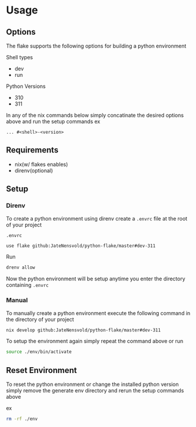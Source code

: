 # Usage

## Options
The flake supports the following options for building a python environment

Shell types
- dev
- run

Python Versions
- 310
- 311

In any of the nix commands below simply concatinate the desired options above and run the setup commands
ex
```
... #<shell>-<version>
```

## Requirements

- nix(w/ flakes enables)
- direnv(optional)

## Setup

### Direnv
To create a python environment using direnv create a `.envrc` file at the root of your project

`.envrc`
```bash
use flake github:JateNensvold/python-flake/master#dev-311
```

Run
```bash
drenv allow
```

Now the python environment will be setup anytime you enter the directory containing `.envrc`

### Manual
To manually create a python environment execute the following command in the directory of your project

```bash
nix develop github:JateNensvold/python-flake/master#dev-311
```

To setup the environment again simply repeat the command above or run
```bash
source ./env/bin/activate
```

## Reset Environment
To reset the python environment or change the installed python version
simply remove the generate env directory and rerun the setup commands above

ex
```bash
rm -rf ./env
```
